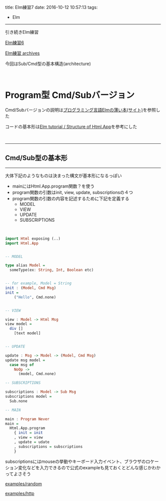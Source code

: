 title: Elm練習7
date: 2016-10-12 10:57:13
tags:
- Elm
---

引き続きElm練習

[Elm練習6](https://yoheikoga.github.io/2016/10/11/elm-training-101101/)

[Elm練習 archives](https://yoheikoga.github.io/tags/Elm/)

今回はSub/Cmd型の基本構造(architecture)

<!-- more -->

<br>


# Program型 Cmd/Subバージョン

Cmd/Subバージョンの説明は[プログラミング言語Elmの薄い本(サイト)](https://giisyu.gitbooks.io/elm_usui_book/content/src/elmArchitecture/cmdSub.html)を参照した

コードの基本形は[Elm tutorial / Structure of Html.App](https://www.elm-tutorial.org/en/02-elm-arch/02-structure.html)を参考にした

<br>

---
## Cmd/Sub型の基本形
---

大体下記のようなものは決まった構文が基本形になるっぽい

- mainにはHtml.App.program関数？を使う
- program関数の引数はinit, view, update, subscriptionsの４つ
- program関数の引数の内容を記述するために下記を定義する
  - MODEL
  - VIEW
  - UPDATE
  - SUBSCRIPTIONS

<br>

```hs
import Html exposing (..)
import Html.App


-- MODEL

type alias Model =
  someType(ex: String, Int, Boolean etc)


-- for example, Model = String
init : (Model, Cmd Msg)
init =
    ("Hello", Cmd.none)


-- VIEW

view : Model -> Html Msg
view model =
  div []
    [text model]


-- UPDATE

update : Msg -> Model -> (Model, Cmd Msg)
update msg model =
  case msg of
    NoOp ->
      (model, Cmd.none)

-- SUBSCRIPTIONS

subscriptions : Model -> Sub Msg
subscriptions model =
  Sub.none

-- MAIN

main : Program Never
main =
  Html.App.program
    { init = init
    , view = view
    , update = udate
    , subscriptions = subscriptions
    }
```

subscriptionsにはmouseの挙動やキーボード入力イベント、ブラウザのロケーション変化などを入力できるので公式のexampleも見ておくとどんな感じかわかってよさそう


[examples/random](http://elm-lang.org/examples/random)

[examples/http](http://elm-lang.org/examples/http)

